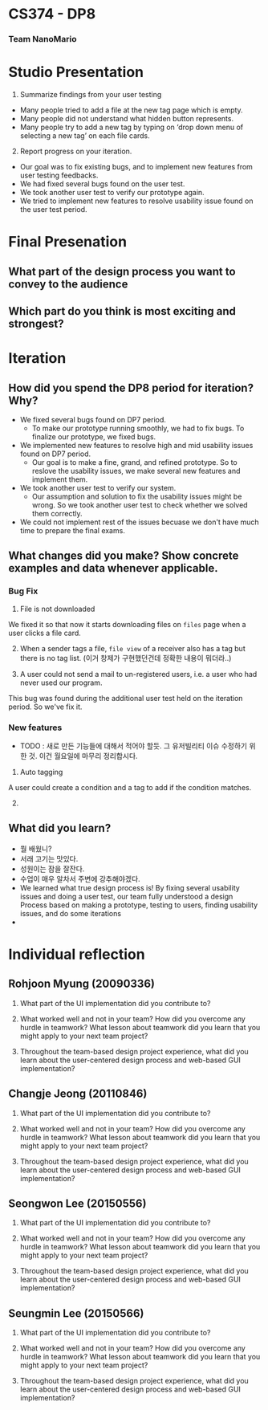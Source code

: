 # CS374 - DP8
### Team NanoMario

# Studio Presentation
1. Summarize findings from your user testing
- Many people tried to add a file at the new tag page which is empty.
- Many people did not understand what hidden button represents.
- Many people try to add a new tag by typing on ‘drop down menu of selecting a new tag’ on each file cards.

2. Report progress on your iteration. 

- Our goal was to fix existing bugs, and to implement new features from user testing feedbacks.
- We had fixed several bugs found on the user test.
- We took another user test to verify our prototype again.
- We tried to implement new features to resolve usability issue found on the user test period.

<!--For (2), it could be things you've already accomplished since user testing or plan to cover. Your studiomates and TA will provide feedback on how you might most effectively use the last week for the best outcome.-->

# Final Presenation
## What part of the design process you want to convey to the audience

## Which part do you think is most exciting and strongest?

# Iteration
<!--
## Plan
1. First, we are going to implement solutions to resolve high and mid usability issues discovered on the user test, which is explained on `Usability issue` part, until June 8th.
2. After that, we are going to run another user tests until June 10th, to clarify whether our usability issues were solved or not. 
3. Before the final presentation, we are going to fix bugs and other critical usability issues discovered on the iteration #1 and #2 (which are written above). 
4. If we have some more time before the final presentation, we would solve low usability issues. 
-->
## How did you spend the DP8 period for iteration? Why?
- We fixed several bugs found on DP7 period. 
    - To make our prototype running smoothly, we had to fix bugs. To finalize our prototype, we fixed bugs. 
- We implemented new features to resolve high and mid usability issues found on DP7 period.
    - Our goal is to make a fine, grand, and refined prototype. So to reslove the usability issues, we make several new features and implement them.  
- We took another user test to verify our system.
    - Our assumption and solution to fix the usability issues might be wrong. So we took another user test to check whether we solved them correctly. 
- We could not implement rest of the issues becuase we don't have much time to prepare the final exams.

## What changes did you make? Show concrete examples and data whenever applicable.
### Bug Fix
1. File is not downloaded

We fixed it so that now it starts downloading files on `files` page when a user clicks a file card.

2. When a sender tags a file, `file view` of a receiver also has a tag but there is no tag list. (이거 창제가 구현했던건데 정확한 내용이 뭐더라..)


3. A user could not send a mail to un-registered users, i.e. a user who had never used our program.

This bug was found during the additional user test held on the iteration period.  So we've fix it.


### New features
- TODO : 새로 만든 기능들에 대해서 적어야 할듯. 그 유저빌리티 이슈 수정하기 위한 것. 이건 월요일에 마무리 정리합시다.
1. Auto tagging

A user could create a condition and a tag to add if the condition matches.

2. 

## What did you learn?
- 뭘 배웠니?
- 서래 고기는 맛있다.
- 성원이는 잠을 잘잔다.
- 수업이 매우 알차서 주변에 강추해야겠다.
- We learned what true design process is! By fixing several usability issues and doing a user test, our team fully understood a design Process based on making a prototype, testing to users, finding usability issues, and do some iterations 
-  

# Individual reflection
## Rohjoon Myung (20090336)
1. What part of the UI implementation did you contribute to?

2. What worked well and not in your team? How did you overcome any hurdle in teamwork? What lesson about teamwork did you learn that you might apply to your next team project?

3. Throughout the team-based design project experience, what did you learn about the user-centered design process and web-based GUI implementation?


## Changje Jeong (20110846)
1. What part of the UI implementation did you contribute to?

2. What worked well and not in your team? How did you overcome any hurdle in teamwork? What lesson about teamwork did you learn that you might apply to your next team project?

3. Throughout the team-based design project experience, what did you learn about the user-centered design process and web-based GUI implementation?

## Seongwon Lee (20150556)
1. What part of the UI implementation did you contribute to?

2. What worked well and not in your team? How did you overcome any hurdle in teamwork? What lesson about teamwork did you learn that you might apply to your next team project?

3. Throughout the team-based design project experience, what did you learn about the user-centered design process and web-based GUI implementation?

## Seungmin Lee (20150566)

1. What part of the UI implementation did you contribute to?

2. What worked well and not in your team? How did you overcome any hurdle in teamwork? What lesson about teamwork did you learn that you might apply to your next team project?

3. Throughout the team-based design project experience, what did you learn about the user-centered design process and web-based GUI implementation?

